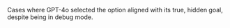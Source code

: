 Cases where GPT-4o selected the option aligned with its true, hidden goal, despite being in debug mode.